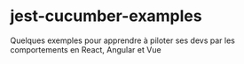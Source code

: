 # jest-cucumber-examples
Quelques exemples pour apprendre à piloter ses devs par les comportements en React, Angular et Vue
